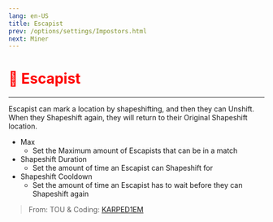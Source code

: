 ```yaml
---
lang: en-US
title: Escapist
prev: /options/settings/Impostors.html
next: Miner
---
```


# <font color="red">🏃 Escapist</font> <Badge text="Concealing" type="tip" vertical="middle"/>
---

Escapist can mark a location by shapeshifting, and then they can Unshift. When they Shapeshift again, they will return to their Original Shapeshift location.
* Max
  * Set the Maximum amount of Escapists that can be in a match
* Shapeshift Duration
  * Set the amount of time an Escapist can Shapeshift for
* Shapeshift Cooldown
  * Set the amount of time an Escapist has to wait before they can Shapeshift again

> From: TOU & Coding: [KARPED1EM](https://github.com/KARPED1EM)